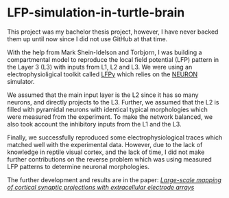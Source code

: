 # LFP-simulation-in-turtle-brain
This project was my bachelor thesis project, however, I have never backed them up until now since I did not use GitHub at that time.

With the help from Mark Shein-Idelson and Torbjorn, I was building a compartmental model to reproduce the local field potential (LFP) pattern in the Layer 3 (L3) with inputs from L1, L2 and L3. We were using an electrophysioligical toolkit called [LFPy](https://github.com/LFPy/LFPy) which relies on the [NEURON](http://www.neuron.yale.edu/neuron/) simulator. 

We assumed that the main input layer is the L2 since it has so many neurons, and directly projects to the L3. Further, we assumed that the L2 is filled with pyramidal neurons with identical typical morphologies which were measured from the experiment. To make the network balanced, we also took account the inhibitory inputs from the L1 and the L3.

Finally, we successfully reproduced some electrophysiological traces which matched well with the experimental data. However, due to the lack of knowledge in reptile visual cortex, and the lack of time, I did not make further contributions on the reverse problem which was using measured LFP patterns to determine neuronal morphologies.

The further development and results are in the paper: _[Large-scale mapping of cortical synaptic projections with extracellular electrode arrays](https://www.ncbi.nlm.nih.gov/pubmed/28805794)_
